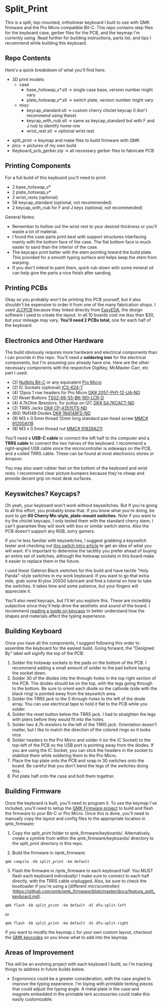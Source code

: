 # Split_Print
This is a split, top-mounted, ortholinear keyboard I built to use with QMK firmware and the Pro Micro compatible Bit-C. This repo contains step files for the keyboard case, gerber files for the PCB, and the keymap I'm currently using. Read further for building instructions, parts list, and tips I recommend while building this keyboard.

## Repo Contents
Here's a quick breakdown of what you'll find here:

+ 3D print models
    + case
        - base_hotswap_v*.stl -> single case base, version number might vary
        - plate_hotswap_v*.stl -> switch plate, version number might vary
    + misc
        - keycap_standard.stl -> custom cherry chiclet keycap (I don't recommend using these)
        - keycap_with_nub.stl -> same as keycap_standard but with F and J nub to identify home row
        - wrist_rest.stl -> optional wrist rest
- split_print -> keymap and make files to build firmware with QMK
- pics -> pictures of my own build
- Keyboard_pcb_gerber.zip -> all necessary gerber files to fabricate PCB

## Printing Components
For a full build of this keyboard you'll need to print:

- 2 base_hotswap_v*
- 2 plate_hotswap_v*
- 2 wrist_rests (optional)
- 58 keycap_standard (optional, not recommended)
- 2 keycap_with_nub for F and J keys (optional, not recommended)

General Notes:

- Remember to *hollow out* the wrist rest to your desired thickness or you'll waste a lot of material.
- I found the case parts print best with support structures interfacing mainly with the bottom face of the case. The flat bottom face is much easier to sand than the interior of the case.
- The keycaps print better with the stem pointing toward the build plate. This provided for a smooth typing surface and helps keep the stem from warping.
- If you don't intend to paint them, quick rub-down with some mineral oil can help give the parts a nice finish after sanding.

## Printing PCBs
Okay so you probably won't be printing this PCB yourself, but it also shouldn't be expensive to order it from one of the many fabrication shops. I used [JLCPCB](https://jlcpcb.com) because they linked directly from [EasyEDA](https://easyeda.com), the design software I used to create the layout. In all 10 boards cost me less than $30, but your mileage may vary. **You'll need 2 PCBs total**, one for each half of the keyboard.

## Electronics and Other Hardware
The build obviously requires more hardware and electrical components than I can provide in this repo. You'll need a **soldering iron** for the electrical components, but I'm assuming you already have one. Here are the other necessary components with the respective DigiKey, McMaster-Carr, etc part I used:

- (2) [Nullbits Bit-C](https://nullbits.co/bit-c/) or any equivalent [Pro Micro](https://www.sparkfun.com/products/12640)
- (2) IC Sockets (optional) [ICS-624-T](https://www.digikey.com/en/products/detail/adam-tech/ICS-624-T/9832867)
- (4) 12pos 1 row headers for Pro Micro [DK# 2057-PH1-12-UA-ND](https://www.digikey.com/product-detail/en/adam-tech/PH1-12-UA/2057-PH1-12-UA-ND/9830395)
- (2) Reset Buttons [TS02-66-55-BK-160-LCR-D](https://www.digikey.com/en/products/detail/cui-devices/TS02-66-55-BK-160-LCR-D/15634374)
- (4) 4.7kOhm Resistors, for pullup on I2C [DK# S4.7KCACT-ND](https://www.digikey.com/product-detail/en/stackpole-electronics-inc/RNMF14FTC4K70/S4.7KCACT-ND/2617510)
- (2) TRRS Jacks [DK# CP-43515TS-ND](https://www.digikey.com/product-detail/en/cui-devices/SJ-43515TS/CP-43515TS-ND/368147)
- (60) 1N4148 Diodes [DK# 1N4148FS-ND](https://www.digikey.com/product-detail/en/on-semiconductor/1N4148/1N4148FS-ND/458603)
- (8) M3 x 0.5mm thread 12mm long standard pan-head screw [MMC# 91200A118](https://www.mcmaster.com/catalog/91200A118)
- (8) M3 x 0.5mm thread nut [MMC# 91828A211](https://www.mcmaster.com/catalog/91828A211)

You'll need a **USB-C cable** to connect the left half to the computer and a **TRRS cable** to connect the two halves of the keyboard. I recommend a right-angled USB cable since the microcontroller is sideways on the PCB, and a coiled TRRS cable. These can be found at most electronics stores or Amazon.

You may also want rubber feet on the bottom of the keyboard and wrist rests. I recommend clear picture bumpers because they're cheap and provide decent grip on most desk surfaces.

## Keyswitches? Keycaps?
Oh yeah, your keyboard won't work without keyswitches. But If you're going to all this effort, you probably knew that. If you know what you're doing,  be sure to get **60 Cherry Mx-style, plate-mount switches**. Note if you want to try the chiclet keycaps, I only tested them with the standard cherry stem; I can't guarantee they will work with box or similar switch stems. Also the PCB doesn't support any RGB, sorry gamers.

If you're less familiar with keyswitches, I suggest grabbing a keyswitch tester and checking out [this switch intro article](https://www.keyboardco.com/blog/index.php/2012/12/an-introduction-to-cherry-mx-mechanical-switches/) to get an idea of what you will want. It's important to determine the tactility you prefer ahead of buying an entire set of switches, although the hotswap sockets in this board make it easier to replace them in the future.

I used linear Gateron Black switches for this build and have tactile "Holy Panda"-style switches in my work keyboard. If you want to go that extra mile, grab some Krytox 205G0 lubricant and find a tutorial on how to lube the switches. It takes time and some patience, but your fingers will appreciate it.

You'll also need keycaps, but I'll let you explore this. These are incredibly subjective since they'll help drive the aesthetic and sound of the board. I recommend [reading a guide on keycaps](https://switchandclick.com/ultimate-guide-to-picking-a-keycap-set-for-your-mechanical-keyboard/) to better understand how the shapes and materials affect the typing experience. 

## Building Keyboard
Once you have all the components, I suggest following this order to assemble the keyboard for the easiest build. Going forward, the "Designed By" label will signify the top of the PCB:

1. Solder the hotswap sockets to the pads on the bottom of the PCB. I recommend adding a small amount of solder to the pad before laying the socket down.
2. Solder 30 of the diodes into the through-holes in the top right section of the PCB. The diodes should be on the top, with the legs going through to the bottom. Be sure to orient each diode so the cathode (side with the black ring) is pointed away from the keyswitch area.
3. Solder the TRRS jack to the 5 through-holes to the left of the diode array. You can use electrical tape to hold it flat to the PCB while you solder.
4. Solder the reset button below the TRRS jack. I had to straighten the legs with pliers before they would fit into the holes.
5. Solder two 4.7k resistors to the left of the TRRS jack. Orientation doesn't matter, but I like to match the direction of the colored rings so it looks nice.
6. Solder headers to the Pro Micro and solder it (or the IC Socket) to the top-left of the PCB so the USB port is pointing away from the diodes. If you are using the IC Socket, you can stick the headers in the socket to stabilize them while soldering them to the Pro Micro.
7. Place the top plate onto the PCB and snap in 30 switches onto the board. Be careful that you don't bend the legs of the switches doing this.
8. Put plate half onto the case and bolt them together. 


## Building Firmware
Once the keyboard is built, you'll need to program it. To use the keymap I've included, you'll need to setup the [QMK Firmware project](https://github.com/qmk/qmk_firmware) to build and flash the firmware to your Bit-C or Pro Micro. Once this is done, you'll need to manually copy the layout and config files to the appropriate location in qmk_firmware:

1. Copy the split_print folder to qmk_firmware/keyboards/. Alternatively, create a symlink from within the qmk_firmware/keyboards/ directory to the split_print directory in this repo.

2. Build the firmware in /qmk_firmware:

```qmk compile -kb split_print -km default```


3. Flash the firmware in /qmk_firmware to each keyboard half. You MUST flash each keyboard individually! I make sure to connect to each half directly, with the TRRS cable unplugged. Also, be sure to check the bootloader if you're using a [different microcontroller)(https://github.com/qmk/qmk_firmware/blob/master/docs/feature_split_keyboard.md).

```qmk flash -kb split_print -km default -bl dfu-split-left```

or

```qmk flash -kb split_print -km default -bl dfu-split-right```

If you want to modify the keymap.c for your own custom layout, checkout the [QMK keycodes](https://github.com/qmk/qmk_firmware/blob/master/docs/keycodes.md) so you know what to add into the keymap.

## Areas of Improvement
This will be an evolving project with each keyboard I build, so I'm tracking things to address in future builds below.

- Ergonomics could be a greater consideration, with the case angled to improve the typing experience. I'm toying with printable tenting pieces that could adjust the typing angle. A metal plate in the case and magnets embedded in the printable tent accessories could make this easily customizable.
